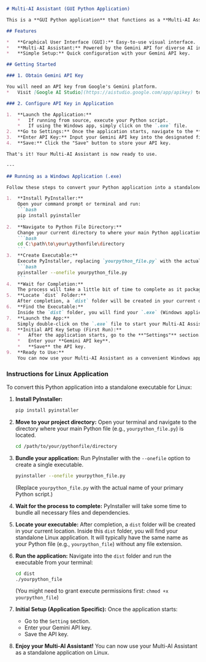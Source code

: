 ```markdown
# Multi-AI Assistant (GUI Python Application)

This is a **GUI Python application** that functions as a **Multi-AI Assistant**. Getting started is simple: you just need to create a Gemini API key and provide it in the application's settings section. Once configured, your Multi-AI Assistant will be ready to go!

## Features

*   **Graphical User Interface (GUI):** Easy-to-use visual interface.
*   **Multi-AI Assistant:** Powered by the Gemini API for diverse AI interactions.
*   **Simple Setup:** Quick configuration with your Gemini API key.

## Getting Started

### 1. Obtain Gemini API Key

You will need an API key from Google's Gemini platform.
*   Visit [Google AI Studio](https://aistudio.google.com/app/apikey) to create your Gemini API key.

### 2. Configure API Key in Application

1.  **Launch the Application:**
    *   If running from source, execute your Python script.
    *   If using the Windows app, simply click on the `.exe` file.
2.  **Go to Settings:** Once the application starts, navigate to the **"Settings"** section.
3.  **Enter API Key:** Input your Gemini API key into the designated field.
4.  **Save:** Click the "Save" button to store your API key.

That's it! Your Multi-AI Assistant is now ready to use.

---

## Running as a Windows Application (.exe)

Follow these steps to convert your Python application into a standalone Windows executable.

1.  **Install PyInstaller:**
    Open your command prompt or terminal and run:
    ```bash
    pip install pyinstaller
    ```
2.  **Navigate to Python File Directory:**
    Change your current directory to where your main Python application file (`yourpython_file.py`) is located.
    ```bash
    cd C:\path\to\your\pythonfile\directory
    ```
3.  **Create Executable:**
    Execute PyInstaller, replacing `yourpython_file.py` with the actual name of your main script:
    ```bash
    pyinstaller --onefile yourpython_file.py
    ```
4.  **Wait for Completion:**
    The process will take a little bit of time to complete as it packages your application.
5.  **Locate `dist` Folder:**
    After completion, a `dist` folder will be created in your current directory.
6.  **Find the Executable:**
    Inside the `dist` folder, you will find your `.exe` (Windows application) file.
7.  **Launch the App:**
    Simply double-click on the `.exe` file to start your Multi-AI Assistant.
8.  **Initial API Key Setup (First Run):**
    *   After the application starts, go to the **"Settings"** section.
    *   Enter your **Gemini API key**.
    *   **Save** the API key.
9.  **Ready to Use:**
    You can now use your Multi-AI Assistant as a convenient Windows application!
```
### Instructions for Linux Application

To convert this Python application into a standalone executable for Linux:

1.  **Install PyInstaller:**
    ```bash
    pip install pyinstaller
    ```

2.  **Move to your project directory:**
    Open your terminal and navigate to the directory where your main Python file (e.g., `yourpython_file.py`) is located.
    ```bash
    cd /path/to/your/pythonfile/directory
    ```

3.  **Bundle your application:**
    Run PyInstaller with the `--onefile` option to create a single executable.
    ```bash
    pyinstaller --onefile yourpython_file.py
    ```
    (Replace `yourpython_file.py` with the actual name of your primary Python script.)

4.  **Wait for the process to complete:**
    PyInstaller will take some time to bundle all necessary files and dependencies.

5.  **Locate your executable:**
    After completion, a `dist` folder will be created in your current location. Inside this `dist` folder, you will find your standalone Linux application. It will typically have the same name as your Python file (e.g., `yourpython_file`) without any file extension.

6.  **Run the application:**
    Navigate into the `dist` folder and run the executable from your terminal:
    ```bash
    cd dist
    ./yourpython_file
    ```
    (You might need to grant execute permissions first: `chmod +x yourpython_file`)

7.  **Initial Setup (Application Specific):**
    Once the application starts:
    *   Go to the `Setting` section.
    *   Enter your Gemini API key.
    *   Save the API key.

8.  **Enjoy your Multi-AI Assistant!**
    You can now use your Multi-AI Assistant as a standalone application on Linux.


